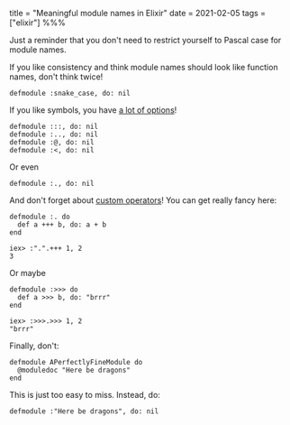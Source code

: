title = "Meaningful module names in Elixir"
date = 2021-02-05
tags = ["elixir"]
%%%

Just a reminder that you don't need to restrict yourself to Pascal case for module names.

If you like consistency and think module names should look like function names, don't think twice!

    defmodule :snake_case, do: nil

If you like symbols, you have [a lot of options](https://hexdocs.pm/elixir/operators.html)!

    defmodule :::, do: nil
    defmodule :.., do: nil
    defmodule :@, do: nil
    defmodule :<, do: nil

Or even

    defmodule :., do: nil

And don't forget about [custom operators](https://hexdocs.pm/elixir/operators.html#custom-and-overridden-operators)! You can get really fancy here:

    defmodule :. do
      def a +++ b, do: a + b
    end

    iex> :".".+++ 1, 2
    3

Or maybe

    defmodule :>>> do
      def a >>> b, do: "brrr"
    end

    iex> :>>>.>>> 1, 2
    "brrr"

Finally, don't:

    defmodule APerfectlyFineModule do
      @moduledoc "Here be dragons"
    end

This is just too easy to miss. Instead, do:

    defmodule :"Here be dragons", do: nil
